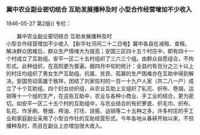 ### 冀中农业副业密切结合  互助发展播种及时  小型合作经营增加不少收入

1946-05-27
第2版()
专栏：

　　冀中农业副业密切结合
    互助发展播种及时         
    小型合作经营增加不少收入
    【新华社河间二十二日电】冀中各县在减租、查租、解决群众困难后，群众生产情绪大为提高；安国三区四十五个村庄中，即有四十一个村成立了互助组。安平一区二十五村组织了三六三个组。由群众自愿组合，不拘形式。此种组织，在高阳更为普遍，据四月中旬的统计：全县约有百分之三十以上的村庄均组织了男女生产互助组。抗属、贫民、孤寡的生产困难亦在互助中得到解决。安国劳动英雄于致祥，团结了刘家佐村的一百一十九户人家（共二八一户）成立了十个互助组，四个妇女纺织组，从农业互助上又组织了轧花、织布、卷烟，运销等十一个组的生产，在这些互助中，农业与各种小商业、手工业的结合，更为密切。如安平一区二十五个村的互助组中，与农业结合的有织箩底、织毛巾、织布、轧花、作牙刷、卷烟、榨油、打坯、烧窑、运销等二十五种之多。许多村庄的手工业和家庭副业采用了小型合作社的互助经营形式。今年各地从春耕开始以来，不但播种及时，而且在副业上亦增加很大收入。

